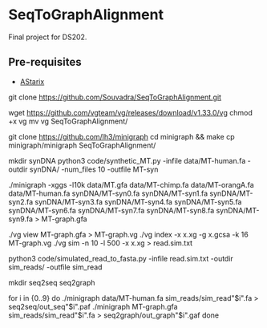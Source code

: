 # SeqToGraphAlignment
Final project for DS202. 

## Pre-requisites
- [AStarix](https://github.com/eth-sri/astarix)

git clone https://github.com/Souvadra/SeqToGraphAlignment.git

wget https://github.com/vgteam/vg/releases/download/v1.33.0/vg
chmod +x vg
mv vg SeqToGraphAlignment/

git clone https://github.com/lh3/minigraph
cd minigraph && make
cp minigraph/minigraph SeqToGraphAlignment/

mkdir synDNA
python3 code/synthetic_MT.py -infile data/MT-human.fa -outdir synDNA/ -num_files 10 -outfile MT-syn

./minigraph -xggs -l10k data/MT.gfa data/MT-chimp.fa data/MT-orangA.fa data/MT-human.fa synDNA/MT-syn0.fa synDNA/MT-syn1.fa synDNA/MT-syn2.fa synDNA/MT-syn3.fa synDNA/MT-syn4.fa synDNA/MT-syn5.fa synDNA/MT-syn6.fa synDNA/MT-syn7.fa synDNA/MT-syn8.fa synDNA/MT-syn9.fa > MT-graph.gfa

./vg view MT-graph.gfa > MT-graph.vg
./vg index -x x.xg -g x.gcsa -k 16 MT-graph.vg
./vg sim -n 10 -l 500 -x x.xg > read.sim.txt

python3 code/simulated_read_to_fasta.py -infile read.sim.txt -outdir sim_reads/ -outfile sim_read

mkdir seq2seq seq2graph

for i in {0..9}
do
./minigraph data/MT-human.fa sim_reads/sim_read"$i".fa > seq2seq/out_seq"$i".paf
./minigraph MT-graph.gfa sim_reads/sim_read"$i".fa > seq2graph/out_graph"$i".gaf
done
